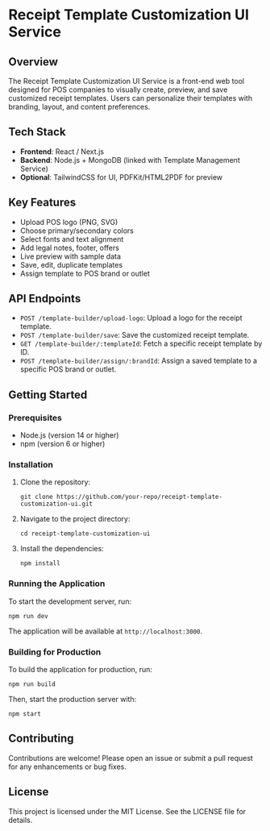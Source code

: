 # Receipt Template Customization UI Service

## Overview
The Receipt Template Customization UI Service is a front-end web tool designed for POS companies to visually create, preview, and save customized receipt templates. Users can personalize their templates with branding, layout, and content preferences.

## Tech Stack
- **Frontend**: React / Next.js
- **Backend**: Node.js + MongoDB (linked with Template Management Service)
- **Optional**: TailwindCSS for UI, PDFKit/HTML2PDF for preview

## Key Features
- Upload POS logo (PNG, SVG)
- Choose primary/secondary colors
- Select fonts and text alignment
- Add legal notes, footer, offers
- Live preview with sample data
- Save, edit, duplicate templates
- Assign template to POS brand or outlet

## API Endpoints
- `POST /template-builder/upload-logo`: Upload a logo for the receipt template.
- `POST /template-builder/save`: Save the customized receipt template.
- `GET /template-builder/:templateId`: Fetch a specific receipt template by ID.
- `POST /template-builder/assign/:brandId`: Assign a saved template to a specific POS brand or outlet.

## Getting Started

### Prerequisites
- Node.js (version 14 or higher)
- npm (version 6 or higher)

### Installation
1. Clone the repository:
   ```
   git clone https://github.com/your-repo/receipt-template-customization-ui.git
   ```
2. Navigate to the project directory:
   ```
   cd receipt-template-customization-ui
   ```
3. Install the dependencies:
   ```
   npm install
   ```

### Running the Application
To start the development server, run:
```
npm run dev
```
The application will be available at `http://localhost:3000`.

### Building for Production
To build the application for production, run:
```
npm run build
```
Then, start the production server with:
```
npm start
```

## Contributing
Contributions are welcome! Please open an issue or submit a pull request for any enhancements or bug fixes.

## License
This project is licensed under the MIT License. See the LICENSE file for details.